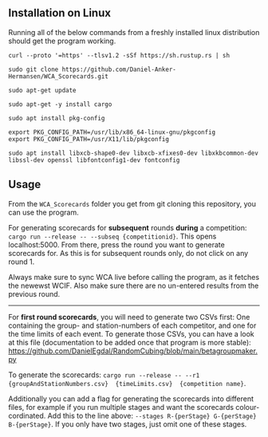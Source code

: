 ## Installation on Linux

Running all of the below commands from a freshly installed linux distribution should get the program working.

```
curl --proto '=https' --tlsv1.2 -sSf https://sh.rustup.rs | sh
 
sudo git clone https://github.com/Daniel-Anker-Hermansen/WCA_Scorecards.git
 
sudo apt-get update
 
sudo apt-get -y install cargo
 
sudo apt install pkg-config
 
export PKG_CONFIG_PATH=/usr/lib/x86_64-linux-gnu/pkgconfig
export PKG_CONFIG_PATH=/usr/X11/lib/pkgconfig
 
sudo apt install libxcb-shape0-dev libxcb-xfixes0-dev libxkbcommon-dev libssl-dev openssl libfontconfig1-dev fontconfig
```

## Usage

From the `WCA_Scorecards` folder you get from git cloning this repository, you can use the program.

For generating scorecards for **subsequent** rounds **during** a competition: `cargo run --release -- --subseq {competitionid}`. This opens localhost:5000. From there, press the round you want to generate scorecards for. As this is for subsequent rounds only, do not click on any round 1.

Always make sure to sync WCA live before calling the program, as it fetches the newewst WCIF. Also make sure there are no un-entered results from the previous round.
____
For **first round scorecards**, you will need to generate two CSVs first: One containing the group- and station-numbers of each competitor, and one for the time limits of each event. To generate those CSVs, you can have a look at this file (documentation to be added once that program is more stable): https://github.com/DanielEgdal/RandomCubing/blob/main/betagroupmaker.py

To generate the scorecards: `cargo run --release -- --r1 {groupAndStationNumbers.csv}  {timeLimits.csv}  {competition name}`. 

Additionally you can add a flag for generating the scorecards into different files, for example if you run multiple stages and want the scorecards colour-cordinated. Add this to the line above: `--stages R-{perStage} G-{perStage} B-{perStage}`. If you only have two stages, just omit one of these stages. 
